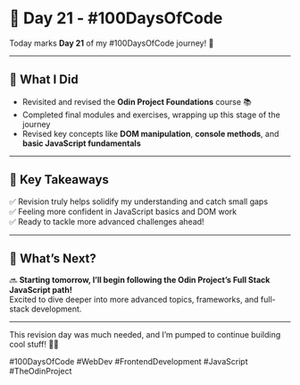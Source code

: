 # 📅 Day 21 - #100DaysOfCode

Today marks **Day 21** of my #100DaysOfCode journey! 🚀

---

## 🔄 What I Did

- Revisited and revised the **Odin Project Foundations** course 📚  
- Completed final modules and exercises, wrapping up this stage of the journey  
- Revised key concepts like **DOM manipulation**, **console methods**, and **basic JavaScript fundamentals**  

---

## 🔑 Key Takeaways

✅ Revision truly helps solidify my understanding and catch small gaps  
✅ Feeling more confident in JavaScript basics and DOM work  
✅ Ready to tackle more advanced challenges ahead!

---

## 🚀 What’s Next?

🔜 **Starting tomorrow, I’ll begin following the Odin Project’s Full Stack JavaScript path!**  
Excited to dive deeper into more advanced topics, frameworks, and full-stack development.

---

This revision day was much needed, and I’m pumped to continue building cool stuff! 💪🌟

#100DaysOfCode #WebDev #FrontendDevelopment #JavaScript #TheOdinProject
